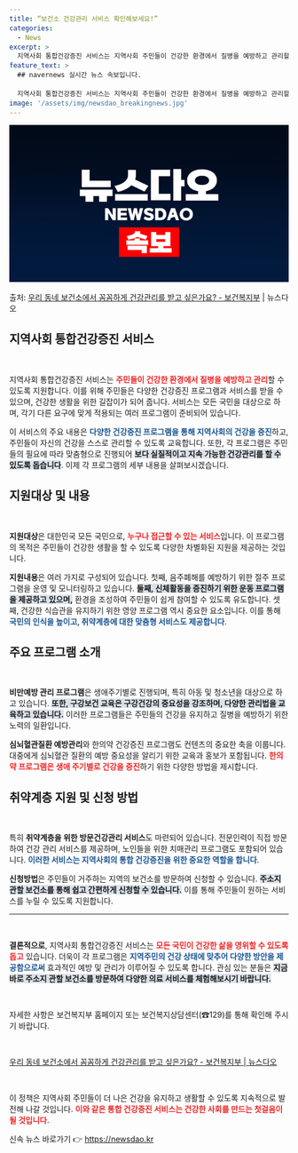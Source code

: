 ```yaml
---
title: “보건소 건강관리 서비스 확인해보세요!”
categories:
  - News
excerpt: >
  지역사회 통합건강증진 서비스는 지역사회 주민들이 건강한 환경에서 질병을 예방하고 관리할 수 있도록 다양한 도…
feature_text: >
  ## navernews 실시간 뉴스 속보입니다.

  지역사회 통합건강증진 서비스는 지역사회 주민들이 건강한 환경에서 질병을 예방하고 관리할 수 있도록 다양한 도…
image: '/assets/img/newsdao_breakingnews.jpg'
---
```


![뉴스다오 속보](/assets/img/newsdao_breakingnews.jpg)

<p>출처: <a href="https://newsdao.kr/2620" rel="dofollow">우리 동네 보건소에서 꼼꼼하게 건강관리를 받고 싶은가요? - 보건복지부</a> | 뉴스다오</p>

<h2 data-ke-size="size26">지역사회 통합건강증진 서비스</h2>

<p data-ke-size="size16">&nbsp;</p>

<p data-ke-size="size16">지역사회 통합건강증진 서비스는 <b><span style="color: #ee2323;">주민들이 건강한 환경에서 질병을 예방하고 관리</span></b>할 수 있도록 지원합니다. 이를 위해 주민들은 다양한 건강증진 프로그램과 서비스를 받을 수 있으며, 건강한 생활을 위한 길잡이가 되어 줍니다. 서비스는 모든 국민을 대상으로 하며, 각기 다른 요구에 맞게 적용되는 여러 프로그램이 준비되어 있습니다.</p>

<p data-ke-size="size16">이 서비스의 주요 내용은 <b><span style="color: #1a5490;">다양한 건강증진 프로그램을 통해 지역사회의 건강을 증진</span></b>하고, 주민들이 자신의 건강을 스스로 관리할 수 있도록 교육합니다. 또한, 각 프로그램은 주민들의 필요에 따라 맞춤형으로 진행되어 <b><span style="background-color: #21538527;">보다 실질적이고 지속 가능한 건강관리를 할 수 있도록 돕습니다</span></b>. 이제 각 프로그램의 세부 내용을 살펴보시겠습니다.</p>

<h2 data-ke-size="size26">지원대상 및 내용</h2>

<p data-ke-size="size16">&nbsp;</p>

<p data-ke-size="size16"><b>지원대상</b>은 대한민국 모든 국민으로, <b><span style="color: #ee2323;">누구나 접근할 수 있는 서비스</span></b>입니다. 이 프로그램의 목적은 주민들이 건강한 생활을 할 수 있도록 다양한 차별화된 지원을 제공하는 것입니다.</p>

<p data-ke-size="size16"><b>지원내용</b>은 여러 가지로 구성되어 있습니다. 첫째, 음주폐해를 예방하기 위한 절주 프로그램을 운영 및 모니터링하고 있습니다. <b><span style="background-color: #21538527;">둘째, 신체활동을 증진하기 위한 운동 프로그램을 제공하고 있으며,</span></b> 환경을 조성하여 주민들이 쉽게 참여할 수 있도록 유도합니다. 셋째, 건강한 식습관을 유지하기 위한 영양 프로그램 역시 중요한 요소입니다. 이를 통해 <b><span style="color: #1a5490;">국민의 인식을 높이고, 취약계층에 대한 맞춤형 서비스도 제공합니다</span></b>.</p>

<h2 data-ke-size="size26">주요 프로그램 소개</h2>

<p data-ke-size="size16">&nbsp;</p>

<p data-ke-size="size16"><b>비만예방 관리 프로그램</b>은 생애주기별로 진행되며, 특히 아동 및 청소년을 대상으로 하고 있습니다. <b><span style="background-color: #21538527;">또한, 구강보건 교육은 구강건강의 중요성을 강조하며, 다양한 관리법을 교육하고 있습니다.</span></b> 이러한 프로그램들은 주민들의 건강을 유지하고 질병을 예방하기 위한 노력의 일환입니다.</p>

<p data-ke-size="size16"><b>심뇌혈관질환 예방관리</b>와 한의약 건강증진 프로그램도 컨텐츠의 중요한 축을 이룹니다. 대중에게 심뇌혈관 질환의 예방 중요성을 알리기 위한 교육과 홍보가 포함됩니다. <b><span style="color: #ee2323;">한의약 프로그램은 생애 주기별로 건강을 증진</span></b>하기 위한 다양한 방법을 제시합니다.</p>

<h2 data-ke-size="size26">취약계층 지원 및 신청 방법</h2>

<p data-ke-size="size16">&nbsp;</p>

<p data-ke-size="size16">특히 <b>취약계층을 위한 방문건강관리 서비스</b>도 마련되어 있습니다. 전문인력이 직접 방문하여 건강 관리 서비스를 제공하며, 노인들을 위한 치매관리 프로그램도 포함되어 있습니다. <b><span style="color: #1a5490;">이러한 서비스는 지역사회의 통합 건강증진을 위한 중요한 역할을 합니다</span></b>.</p>

<p data-ke-size="size16"><b>신청방법</b>은 주민들이 거주하는 지역의 보건소를 방문하여 신청할 수 있습니다. <b><span style="background-color: #21538527;">주소지 관할 보건소를 통해 쉽고 간편하게 신청할 수 있습니다.</span></b> 이를 통해 주민들이 원하는 서비스를 누릴 수 있도록 지원합니다.</p>

<hr>

<p data-ke-size="size16">&nbsp;</p>

<p data-ke-size="size16"><b>결론적으로</b>, 지역사회 통합건강증진 서비스는 <b><span style="color: #ee2323;">모든 국민이 건강한 삶을 영위할 수 있도록 돕고</span></b> 있습니다. 더욱이 각 프로그램은 <b><span style="color: #1a5490;">지역주민의 건강 상태에 맞추어 다양한 방안을 제공함으로써</span></b> 효과적인 예방 및 관리가 이루어질 수 있도록 합니다. 관심 있는 분들은 <b><span style="background-color: #21538527;">지금 바로 주소지 관할 보건소를 방문하여 다양한 의료 서비스를 체험해보시기 바랍니다.</span></b></p>

<p data-ke-size="size16">&nbsp;</p>

<p data-ke-size="size16">자세한 사항은 보건복지부 홈페이지 또는 보건복지상담센터(☎129)를 통해 확인해 주시기 바랍니다.</p>

<p data-ke-size="size16">&nbsp;</p> 

<p data-ke-size="size16"><a href="https://newsdao.kr/2620" target="_blank">우리 동네 보건소에서 꼼꼼하게 건강관리를 받고 싶은가요? - 보건복지부 | 뉴스다오</a></p>

<p data-ke-size="size16">&nbsp;</p>

<p data-ke-size="size16">이 정책은 지역사회 주민들이 더 나은 건강을 유지하고 생활할 수 있도록 지속적으로 발전해 나갈 것입니다. <b><span style="color: #ee2323;">이와 같은 통합 건강증진 서비스는 건강한 사회를 만드는 첫걸음이 될 것입니다.</span></b></p> 

신속 뉴스 바로가기 👉 <a href="https://newsdao.kr" rel="dofollow">https://newsdao.kr</a>


